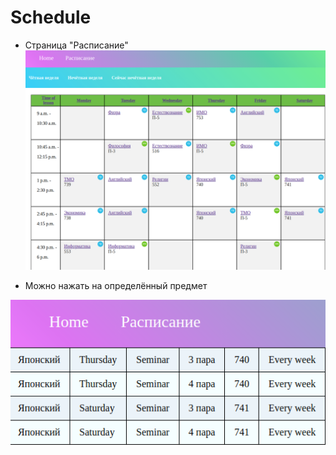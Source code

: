 # Schedule

- Страница "Расписание"
![rм](/readme1.png)

- Можно нажать на определённый предмет

![vааа](/readme2.png)
